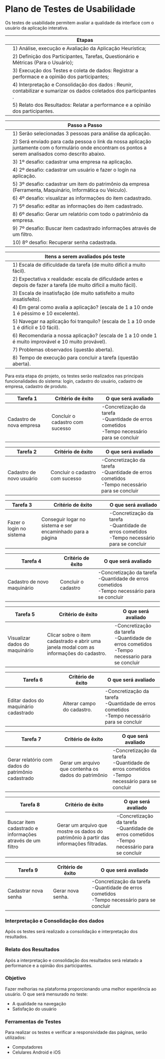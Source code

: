# Plano de Testes de Usabilidade

Os testes de usabilidade permitem avaliar a qualidade da interface com o usuário da aplicação interativa.

|   | Etapas  |
|---|---------| 
|   | 1) Análise, execução e Avaliação da Aplicação Heurística;|
|   | 2) Definição dos Participantes, Tarefas, Questionário e Métricas (Para o Usuário);     |
|   | 3) Execução dos Testes e coleta de dados: Registrar a performace e a opinião dos participantes;|
|   | 4) Interpretação e Consolidação dos dados : Reunir, contabilizar e sumarizar os dados coletados dos participantes .     |
|   | 5) Relato dos Resultados: Relatar a performance e a opinião dos participantes.   |


|   | Passo a Passo  |
|---|----------------| 
|   | 1) Serão selecionadas 3 pessoas para análise da aplicação.|
|   | 2) Será enviado para cada pessoa o link da nossa aplicação juntamente com o formulário onde encontram os pontos a serem analisados como descrito abaixo.|
|   | 3) 1º desafio: cadastrar uma empresa na aplicação. |
|   | 4) 2º desafio: cadastrar um usuário e fazer o login na aplicação. |
|   | 5) 3º desafio: cadastrar um item do patrimônio da empresa (Ferramenta, Maquinário, Informática ou Veículo). |
|   | 6) 4º desafio: visualizar as informações do item cadastrado.|
|   | 7) 5º desafio: editar as informações do item cadastrado.| 
|   | 8) 6º desafio: Gerar um relatório com todo o patrimônio da empresa.|
|   | 9) 7º desafio: Buscar item cadastrado informações através de um filtro.|
|   |10) 8º desafio: Recuperar senha cadastrada.|


|   | Itens a serem avaliados pós teste |
|---|---------| 
|   | 1) Escala de dificuldade da tarefa (de muito difícil a muito fácil).|
|   | 2) Expectativa x realidade: escala de dificuldade antes e depois de fazer a tarefa (de muito difícil a muito fácil).|
|   | 3) Escala de insatisfação (de muito satisfeito a muito insatisfeito).|
|   | 4) Em geral como avalia a aplicação? (escala de 1 a 10 onde 1 é péssimo e 10 excelente). |
|   | 5) Navegar na aplicação foi tranquilo? (escala de 1 a 10 onde 1 é difícil e 10 fácil).|
|   | 6) Recomendaria a nossa aplicação? (escala de 1 a 10 onde 1 é muito improvável e 10 muito provável).|
|   | 7) Problemas observados (questão aberta).|
|   | 8) Tempo de execução para concluir a tarefa (questão aberta).|


Para esta etapa do projeto, os testes serão realizados nas principais funcionalidades do sistema: login, cadastro do usuário, cadastro de empresa, cadastro de produto.



| Tarefa 1 | Critério de êxito | O que será avaliado |
|----------|-------------------|---------------------|
| Cadastro de nova empresa |  Concluir o cadastro com sucesso|-Concretização da tarefa <br>-Quantidade de erros cometidos<br>-Tempo necessário para se concluir|

| Tarefa 2 | Critério de êxito | O que será avaliado |
|----------|-------------------|---------------------|
| Cadastro de novo usuário| Concluir o cadastro com sucesso|-Concretização da tarefa<br>-Quantidade de erros cometidos<br>-Tempo necessário para se concluir|

| Tarefa 3 | Critério de êxito | O que será avaliado |
|----------|-------------------|---------------------|
| Fazer o login no sistema |  Conseguir logar no sistema e ser encaminhado para a página|-Concretização da tarefa<br>-Quantidade de erros cometidos<br>-Tempo necessário para se concluir|

| Tarefa 4    | Critério de êxito | O que será avaliado |
|----------|-------------------|---------------------|
| Cadastro de novo maquinário| Concluir o cadastro|-Concretização da tarefa<br>-Quantidade de erros cometidos<br>-Tempo necessário para se concluir|

| Tarefa 5| Critério de êxito | O que será avaliado |
|----------|-------------------|---------------------|
| Visualizar dados do maquinário| Clicar sobre o item cadastrado e abrir uma janela modal com as informações do cadastro.|-Concretização da tarefa<br>-Quantidade de erros cometidos<br>-Tempo necessario para se concluir|

| Tarefa 6 | Critério de êxito | O que será avaliado |
|----------|-------------------|---------------------|
| Editar dados do maquinário cadastrado| Alterar campo do cadastro.  |-Concretização da tarefa<br>-Quantidade de erros cometidos<br>-Tempo necessário para se concluir|

| Tarefa 7 | Critério de êxito | O que será avaliado |
|----------|-------------------|---------------------|
|Gerar relatório com dados do patrimônio cadastrado| Gerar um arquivo que contenha os dados do patrimônio|-Concretização da tarefa<br>-Quantidade de erros cometidos<br>-Tempo necessário para se concluir|

| Tarefa 8 | Critério de êxito | O que será avaliado |
|----------|-------------------|---------------------|
|Buscar item cadastrado e informações através de um filtro| Gerar um arquivo que mostre os dados do patrimônio à partir das informações filtradas. |-Concretização da tarefa<br>-Quantidade de erros cometidos<br>-Tempo necessário para se concluir|

| Tarefa 9 | Critério de êxito | O que será avaliado |
|----------|-------------------|---------------------|
|Cadastrar nova senha| Gerar nova senha. |-Concretização da tarefa<br>-Quantidade de erros cometidos<br>-Tempo necessário para se concluir|

### Interpretação e Consolidação dos dados 

Após os testes será realizado a consolidação e interpretação dos resultados.

### Relato dos Resultados

Após a interpretação e consolidação dos resultados será relatado a performance e a opinião dos participantes.

### Objetivo

Fazer melhorias na plataforma proporcionando uma melhor experiência ao usuário. O que será mensurado no teste:
- A qualidade na navegação
- Satisfação do usuário

### Ferramentas de Testes
Para realizar os testes e verificar a responsividade das páginas, serão utilizados:
- Computadores
- Celulares Android e iOS


